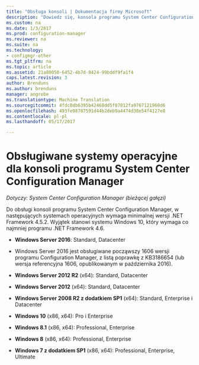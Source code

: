 ```yaml
---
title: "Obsługa konsoli | Dokumentacja firmy Microsoft"
description: "Dowiedz się, konsola programu System Center Configuration Manager obsługuje systemów operacyjnych."
ms.custom: na
ms.date: 1/3/2017
ms.prod: configuration-manager
ms.reviewer: na
ms.suite: na
ms.technology:
- configmgr-other
ms.tgt_pltfrm: na
ms.topic: article
ms.assetid: 21a80050-6452-4b7d-8424-99bddf9fa1f4
caps.latest.revision: 3
author: Brenduns
ms.author: brenduns
manager: angrobe
ms.translationtype: Machine Translation
ms.sourcegitcommit: 4fdc8db6395b42468dd5f07012fa9767121960d6
ms.openlocfilehash: 493fe98787591d44b2deb9a4474d38e54f4127e8
ms.contentlocale: pl-pl
ms.lasthandoff: 05/17/2017

---
```

# <a name="supported-operating-systems-for-system-center-configuration-manager-consoles"></a>Obsługiwane systemy operacyjne dla konsoli programu System Center Configuration Manager

*Dotyczy: System Center Configuration Manager (bieżącej gałęzi)*


 Do obsługi konsoli programu System Center Configuration Manager, w następujących systemach operacyjnych wymaga minimalnej wersji .NET Framework 4.5.2. Wyjątek stanowi systemu Windows 10, który wymaga co najmniej programu .NET Framework 4.6.  

-   **Windows Server 2016**: Standard, Datacenter  
  - Windows Server 2016 jest obsługiwane począwszy 1606 wersji programu Configuration Manager, z listą poprawkę z KB3186654 (lub wersja referencyjna 1606, opublikowanym w października 2016).  


-   **Windows Server 2012 R2** (x64): Standard, Datacenter  

-   **Windows Server 2012** (x64): Standard, Datacenter  

-   **Windows Server 2008 R2 z dodatkiem SP1** (x64): Standard, Enterprise i Datacenter  

-   **Windows 10** (x86, x64): Pro i Enterprise  

-   **Windows 8.1** (x86, x64): Professional, Enterprise  

-   **Windows 8** (x86, x64): Professional, Enterprise  

-   **Windows 7 z dodatkiem SP1** (x86, x64): Professional, Enterprise, Ultimate  

